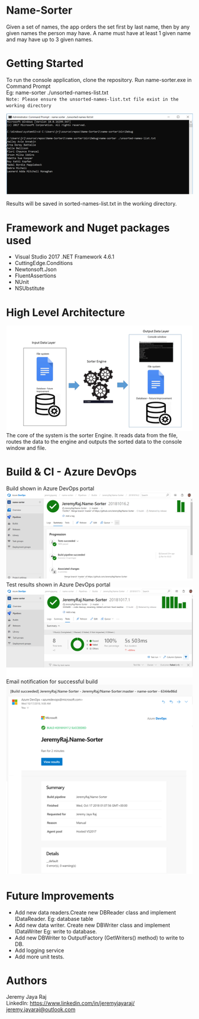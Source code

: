 # Name-Sorter
Given a set of names, the app orders the set first by last name, then by any given names the person may have. A name must have at least 1 given name and may have up to 3 given names.

# Getting Started
To run the console application, clone the repository.  Run name-sorter.exe in Command Prompt <br />
Eg: name-sorter ./unsorted-names-list.txt <br />
`Note: Please ensure the unsorted-names-list.txt file exist in the working directory`

![Screenshot](readmeimages/cmd.png)

Results will be saved in sorted-names-list.txt in the working directory.

# Framework and Nuget packages used
- Visual Studio 2017 .NET Framework 4.6.1
- CuttingEdge.Conditions
- Newtonsoft.Json
- FluentAssertions
- NUnit
- NSUbstitute

# High Level Architecture
![Screenshot](readmeimages/diagram.png)
The core of the system is the sorter Engine. It reads data from the file, routes the data to the engine and outputs the sorted data to the console window and file.

# Build & CI - Azure DevOps
Build shown in Azure DevOps portal
![Screenshot](readmeimages/build.png)
Test results shown in Azure DevOps portal
![Screenshot](readmeimages/test.png)
Email notification for successful build
![Screenshot](readmeimages/email.png)

# Future Improvements
- Add new data readers.Create new DBReader class and implement IDataReader. Eg: database table
- Add new data writer. Create new DBWriter class and implement IDataWriter Eg: write to database.
- Add new DBWriter to OutputFactory (GetWriters() method) to write to DB.
- Add logging service
- Add more unit tests.

# Authors
Jeremy Jaya Raj <br />
LinkedIn: https://www.linkedin.com/in/jeremyjayaraj/ <br />
jeremy.jayaraj@outlook.com
